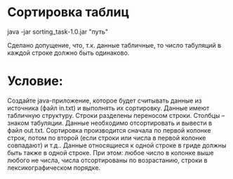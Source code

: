 # Сортировка таблиц

java -jar sorting_task-1.0.jar "путь"

Сделано допущение, что, т.к. данные табличные, то число табуляций в каждой строке должно быть одинаково.

# Условие:

Создайте java-приложение, которое будет считывать данные из источника
(файл in.txt) и выполнять их сортировку. Данные имеют табличную структуру.
Строки разделены переносом строки. Столбцы – знаком табуляции.
Данные необходимо отсортировать и вывести в файл out.txt.
Сортировка производится сначала по первой колонке строк, потом по второй
(если строки или числа в первой колонке совпадают) и т.д.. Данные относящиеся
к одной строке в гриде должны быть также в одной строке.
При этом: любое число в колонке выше любого не числа, числа отсортированы по
возрастанию, строки в лексикографическом порядке.
